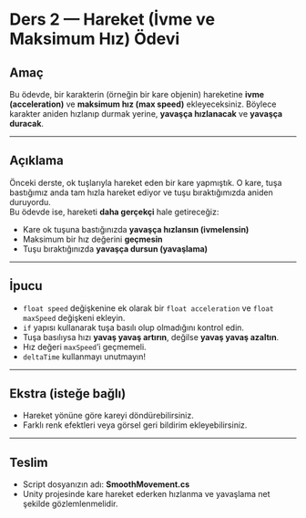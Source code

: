 # Ders 2 — Hareket (İvme ve Maksimum Hız) Ödevi

## Amaç
Bu ödevde, bir karakterin (örneğin bir kare objenin) hareketine **ivme (acceleration)** ve **maksimum hız (max speed)** ekleyeceksiniz. Böylece karakter aniden hızlanıp durmak yerine, **yavaşça hızlanacak** ve **yavaşça duracak**.

---

## Açıklama
Önceki derste, ok tuşlarıyla hareket eden bir kare yapmıştık. O kare, tuşa bastığımız anda tam hızla hareket ediyor ve tuşu bıraktığımızda aniden duruyordu.  
Bu ödevde ise, hareketi **daha gerçekçi** hale getireceğiz:

- Kare ok tuşuna bastığınızda **yavaşça hızlansın (ivmelensin)**
- Maksimum bir hız değerini **geçmesin**
- Tuşu bıraktığınızda **yavaşça dursun (yavaşlama)**

---

## İpucu
- `float speed` değişkenine ek olarak bir `float acceleration` ve `float maxSpeed` değişkeni ekleyin.  
- `if` yapısı kullanarak tuşa basılı olup olmadığını kontrol edin.  
- Tuşa basılıysa hızı **yavaş yavaş artırın**, değilse **yavaş yavaş azaltın**.  
- Hız değeri `maxSpeed`’i geçmemeli.  
- `deltaTime` kullanmayı unutmayın!

---

## Ekstra (isteğe bağlı)
- Hareket yönüne göre kareyi döndürebilirsiniz.  
- Farklı renk efektleri veya görsel geri bildirim ekleyebilirsiniz.

---

## Teslim
- Script dosyanızın adı: **SmoothMovement.cs**  
- Unity projesinde kare hareket ederken hızlanma ve yavaşlama net şekilde gözlemlenmelidir.
